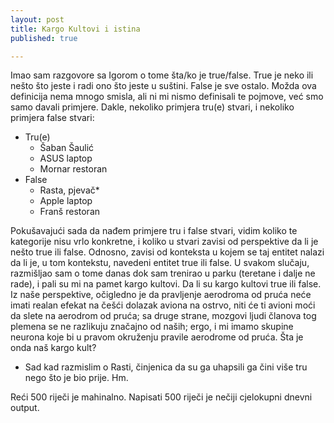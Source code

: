```yaml
---
layout: post
title: Kargo Kultovi i istina
published: true

---
```


Imao sam razgovore sa Igorom o tome šta/ko je true/false. True je neko ili nešto što jeste i radi ono što jeste u suštini. False je sve ostalo. Možda ova definicija nema mnogo smisla, ali ni mi nismo definisali te pojmove, već smo samo davali primjere. 
Dakle, nekoliko primjera tru(e) stvari, i nekoliko primjera false stvari:
- Tru(e)
	- Šaban Šaulić
	- ASUS laptop
	- Mornar restoran
- False
	- Rasta, pjevač*
	- Apple laptop
	- Franš restoran

Pokušavajući sada da nađem primjere tru i false stvari, vidim koliko te kategorije nisu vrlo konkretne, i koliko u stvari zavisi od perspektive da li je nešto true ili false. Odnosno, zavisi od konteksta u kojem se taj entitet nalazi da li je, u tom kontekstu, navedeni entitet true ili false. 
U svakom slučaju, razmišljao sam o tome danas dok sam trenirao u parku (teretane i dalje ne rade), i pali su mi na pamet kargo kultovi. Da li su kargo kultovi true ili false. Iz naše perspektive, očigledno je da pravljenje aerodroma od pruća neće imati realan efekat na češći dolazak aviona na ostrvo, niti će ti avioni moći da slete na aerodrom od pruća; sa druge strane, mozgovi ljudi članova tog plemena se ne razlikuju značajno od naših; ergo, i mi imamo skupine neurona koje bi u pravom okruženju pravile aerodrome od pruća. 
Šta je onda naš kargo kult? 

* Sad kad razmislim o Rasti, činjenica da su ga uhapsili ga čini više tru nego što je bio prije. Hm.

Reći 500 riječi je mahinalno. Napisati 500 riječi je nečiji cjelokupni dnevni output.